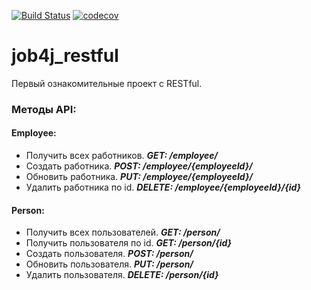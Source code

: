 [![Build Status](https://travis-ci.org/smorozov30/job4j_restful.svg?branch=master)](https://travis-ci.org/smorozov30/job4j_restful)
[![codecov](https://codecov.io/gh/smorozov30/job4j_restful/branch/master/graph/badge.svg?token=NXZTSXS55F)](https://codecov.io/gh/smorozov30/job4j_restful)

# job4j_restful

Первый ознакомительные проект с RESTful.

### Методы API:

#### Employee:
- Получить всех работников. ***GET: /employee/***
- Создать работника. ***POST: /employee/{employeeId}/***
- Обновить работника. ***PUT: /employee/{employeeId}/***
- Удалить работника по id. ***DELETE: /employee/{employeeId}/{id}***

#### Person:
- Получить всех пользователей. ***GET: /person/***
- Получить пользователя по id. ***GET: /person/{id}***
- Создать пользователя. ***POST: /person/***
- Обновить пользователя. ***PUT: /person/***
- Удалить пользователя. ***DELETE: /person/{id}***